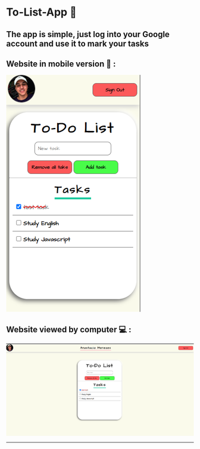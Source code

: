 # **To-List-App :bookmark_tabs:** 

## The app is simple, just log into your Google account and use it to mark your tasks

## **Website in mobile version :iphone: :** 
![website in mobile version](./assets/readme-images/Mobile.png)


## **Website viewed by computer 💻 :**
![website viewed by computer](./assets/readme-images/Desktop.png)

---


